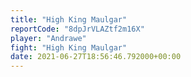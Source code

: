 ```yaml
---
title: "High King Maulgar"
reportCode: "8dpJrVLAZtf2m16X"
player: "Andrawe"
fight: "High King Maulgar"
date: 2021-06-27T18:56:46.792000+00:00
---
```

